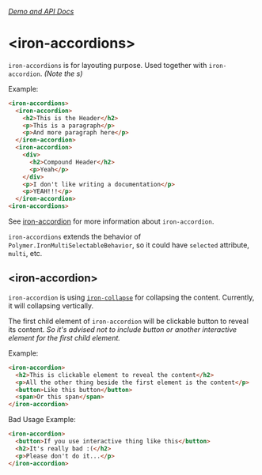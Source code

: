 [*Demo and API Docs*](http://alijaya.github.io/iron-accordions/components/iron-accordions/)

# &lt;iron-accordions&gt;

`iron-accordions` is for layouting purpose. Used together with `iron-accordion`. *(Note the s)*

Example:

``` html
<iron-accordions>
  <iron-accordion>
    <h2>This is the Header</h2>
    <p>This is a paragraph</p>
    <p>And more paragraph here</p>
  </iron-accordion>
  <iron-accordion>
    <div>
      <h2>Compound Header</h2>
      <p>Yeah</p>
    </div>
    <p>I don't like writing a documentation</p>
    <p>YEAH!!!</p>
  </iron-accordion>
<iron-accordions>
```

See [iron-accordion](#iron-accordion) for more information about `iron-accordion`.

`iron-accordions` extends the behavior of `Polymer.IronMultiSelectableBehavior`, so it could have `selected` attribute, `multi`, etc.

## &lt;iron-accordion&gt;

`iron-accordion` is using [`iron-collapse`](https://github.com/PolymerElements/iron-collapse) for collapsing the content.
Currently, it will collapsing vertically.

The first child element of `iron-accordion` will be clickable button to reveal its content. *So it's advised not to include button or another interactive element for the first child element.*

Example:

``` html
<iron-accordion>
  <h2>This is clickable element to reveal the content</h2>
  <p>All the other thing beside the first element is the content</p>
  <button>Like this button</button>
  <span>Or this span</span>
</iron-accordion>
```

Bad Usage Example:

``` html
<iron-accordion>
  <button>If you use interactive thing like this</button>
  <h2>It's really bad :(</h2>
  <p>Please don't do it...</p>
</iron-accordion>
```
